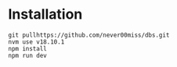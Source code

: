 # Installation
```
git pullhttps://github.com/never00miss/dbs.git
nvm use v18.10.1
npm install
npm run dev
```
